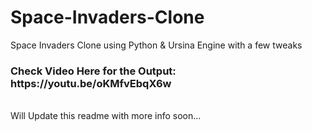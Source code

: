 # Space-Invaders-Clone
Space Invaders Clone using Python &amp; Ursina Engine with a few tweaks
<br>
<h3>Check Video Here for the Output: https://youtu.be/oKMfvEbqX6w </h3>
<br>
Will Update this readme with more info soon...
